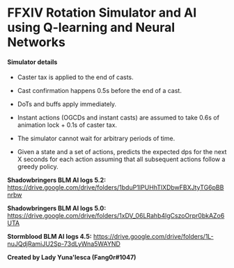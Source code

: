 # FFXIV Rotation Simulator and AI using Q-learning and Neural Networks

#### Simulator details 

- Caster tax is applied to the end of casts. 

- Cast confirmation happens 0.5s before the end of a cast. 

- DoTs and buffs apply immediately.

- Instant actions (OGCDs and instant casts) are assumed to take 0.6s of animation lock + 0.1s of caster tax.

- The simulator cannot wait for arbitrary periods of time.

- Given a state and a set of actions, predicts the expected dps for the next X seconds for each action assuming that all subsequent actions follow a greedy policy.

**Shadowbringers BLM AI logs 5.2:** https://drive.google.com/drive/folders/1bduP1IPUHhTlXDbwFBXJtyTG6pBBnrbw

**Shadowbringers BLM AI logs 5.0:** https://drive.google.com/drive/folders/1xDV_06LRahb4lgCszoOrpr0bkAZo6UTA

**Stormblood BLM AI logs 4.5:** https://drive.google.com/drive/folders/1L-nuJQdjRamiJU2Sp-73dLyWna5WAYND

**Created by Lady Yuna'lesca (Fang0r#1047)**
